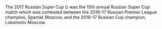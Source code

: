 The 2017 Russian Super Cup () was the 15th annual Russian Super Cup match which was contested between the 2016–17 Russian Premier League champion, Spartak Moscow, and the 2016–17 Russian Cup champion, Lokomotiv Moscow.
